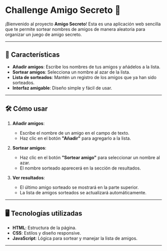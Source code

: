 # Challenge Amigo Secreto 🎁

¡Bienvenido al proyecto **Amigo Secreto**! Esta es una aplicación web sencilla que te permite sortear nombres de amigos de manera aleatoria para organizar un juego de amigo secreto.

---

## 🚀 Características

- **Añadir amigos**: Escribe los nombres de tus amigos y añádelos a la lista.
- **Sortear amigos**: Selecciona un nombre al azar de la lista.
- **Lista de sorteados**: Mantén un registro de los amigos que ya han sido sorteados.
- **Interfaz amigable**: Diseño simple y fácil de usar.

---

## 🛠️ Cómo usar

1. **Añadir amigos**:
   - Escribe el nombre de un amigo en el campo de texto.
   - Haz clic en el botón **"Añadir"** para agregarlo a la lista.

2. **Sortear amigos**:
   - Haz clic en el botón **"Sortear amigo"** para seleccionar un nombre al azar.
   - El nombre sorteado aparecerá en la sección de resultados.

3. **Ver resultados**:
   - El último amigo sorteado se mostrará en la parte superior.
   - La lista de amigos sorteados se actualizará automáticamente.

---

## 🖥️ Tecnologías utilizadas

- **HTML**: Estructura de la página.
- **CSS**: Estilos y diseño responsive.
- **JavaScript**: Lógica para sortear y manejar la lista de amigos.

---
